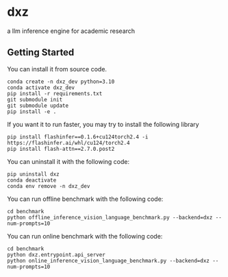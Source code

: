 # dxz
a llm inference engine for academic research

## Getting Started

You can install it from source code.
```
conda create -n dxz_dev python=3.10
conda activate dxz_dev
pip install -r requirements.txt
git submodule init
git submodule update
pip install -e .
```

If you want it to run faster, you may try to install the following library
```
pip install flashinfer==0.1.6+cu124torch2.4 -i https://flashinfer.ai/whl/cu124/torch2.4
pip install flash-attn==2.7.0.post2
```

You can uninstall it with the following code:
```
pip uninstall dxz
conda deactivate
conda env remove -n dxz_dev
```

You can run offline benchmark with the following code:
```
cd benchmark
python offline_inference_vision_language_benchmark.py --backend=dxz --num-prompts=10
```

You can run online benchmark with the following code:
```
cd benchmark
python dxz.entrypoint.api_server
python online_inference_vision_language_benchmark.py --backend=dxz --num-prompts=10
```